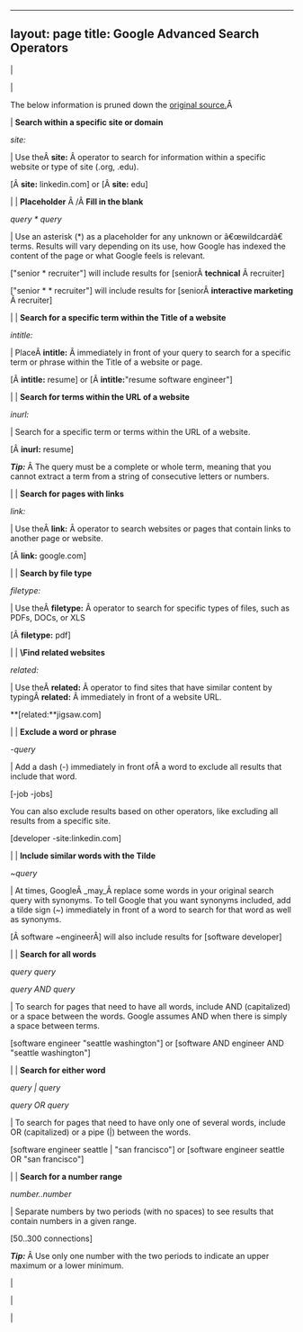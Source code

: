 

---
layout: page
title: Google Advanced Search Operators
---

  

| 
  

 | 

 The below information is pruned down the [original source.](http://www.sourcinghacks.com/google-search-operators-and-more/)Â 

| **Search within a specific site or domain**  

_site:_

 | Use theÂ **site:** Â operator to search for information within a specific website or type of site (.org, .edu). 

[Â **site:** linkedin.com] or [Â **site:** edu]

 |
| **Placeholder** Â /Â **Fill in the blank**

_query \* query_

 | Use an asterisk (\*) as a placeholder for any unknown or â€œwildcardâ€ terms. Results will vary depending on its use, how Google has indexed the content of the page or what Google feels is relevant. 

["senior \* recruiter"] will include results for [seniorÂ **technical** Â recruiter]

["senior \* \* recruiter"] will include results for [seniorÂ **interactive marketing** Â recruiter]

 |
| **Search for a specific term within the Title of a website**

_intitle:_

 | PlaceÂ **intitle:** Â immediately in front of your query to search for a specific term or phrase within the Title of a website or page. 

[Â **intitle:** resume] or [Â **intitle:**"resume software engineer"]

 |
| **Search for terms within the URL of a website**

_inurl:_

 | Search for a specific term or terms within the URL of a website. 

[Â **inurl:** resume]

**_Tip:_** Â The query must be a complete or whole term, meaning that you cannot extract a term from a string of consecutive letters or numbers.

 |
| **Search for pages with links**

_link:_

 | Use theÂ **link:** Â operator to search websites or pages that contain links to another page or website. 

[Â **link:** google.com]

 |
| **Search by file type**

_filetype:_

 | Use theÂ **filetype:** Â operator to search for specific types of files, such as PDFs, DOCs, or XLS 

[Â **filetype:** pdf]

 |
| **\Find related websites**

_related:_

 | Use theÂ **related:** Â operator to find sites that have similar content by typingÂ **related:** Â immediately in front of a website URL. 

**[related:**jigsaw.com]

 |
| **Exclude a word or phrase**  

_-query_

 | Add a dash (-) immediately in front ofÂ a word to exclude all results that include that word. 

[-job -jobs]

You can also exclude results based on other operators, like excluding all results from a specific site.

[developer -site:linkedin.com]

 |
| **Include similar words with the Tilde**  

_~query_

 | At times, GoogleÂ _may_Â replace some words in your original search query with synonyms. To tell Google that you want synonyms included, add a tilde sign (~) immediately in front of a word to search for that word as well as synonyms. 

[Â software ~engineerÂ] will also include results for [software developer]

 |
| **Search for all words**

_query query_

_query AND query_

 | To search for pages that need to have all words, include AND (capitalized) or a space between the words. Google assumes AND when there is simply a space between terms. 

[software engineer "seattle washington"] or [software AND engineer AND "seattle washington"]

 |
| **Search for either word**

_query | query_

_query OR query_

 | To search for pages that need to have only one of several words, include OR (capitalized) or a pipe (|) between the words. 

[software engineer seattle | "san francisco"] or [software engineer seattle OR "san francisco"]

 |
| **Search for a number range**  

_number..number_

 | Separate numbers by two periods (with no spaces) to see results that contain numbers in a given range. 

[50..300 connections]

**_Tip:_** Â Use only one number with the two periods to indicate an upper maximum or a lower minimum.

 |

  

 | 
  

 |

  

